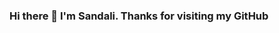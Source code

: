 ### Hi there 👋 I'm Sandali. Thanks for visiting my GitHub


<!--
**SandaliPerera/SandaliPerera** is a ✨ _special_ ✨ repository because its `README.md` (this file) appears on your GitHub profile.

Here are some ideas to get you started:

- 🎓 I’m currently studying Information Systems at University of Colombo School of Computing
- 🌱 I’m currently learning PHP and Java 

- 📚 Working on learning more languages and tools.

- 📫 How to reach me:  👔 [linkedin][linkedin]

[linkedin]: https://www.linkedin.com/in/sandali-perera-922310154/

![Top Langs](https://github-readme-stats.vercel.app/api/top-langs/?username=SandaliPerera&layout=compact).

->
